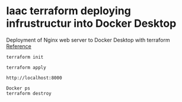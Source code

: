 # Iaac terraform deploying infrustructur into Docker Desktop
Deployment of Nginx web server to Docker Desktop with terraform<br/>
[Reference](https://learn.hashicorp.com/tutorials/terraform/install-cli?in=terraform/aws-get-started)

```
terraform init
``` 
```
terraform apply 
```
```
http://localhost:8000
```
```
Docker ps
terraform destroy
``` 